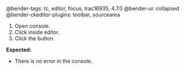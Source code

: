 @bender-tags: tc, editor, focus, trac16935, 4.7.0
@bender-ui: collapsed
@bender-ckeditor-plugins: toolbar, sourcearea

1. Open console.
2. Click inside editor.
3. Click the button.

**Expected:**
* There is no error in the console.
